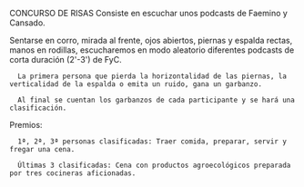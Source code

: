 CONCURSO DE RISAS
Consiste en escuchar unos podcasts de Faemino y Cansado.

Sentarse en corro, mirada al frente, ojos abiertos, piernas y espalda rectas, manos en rodillas, escucharemos en modo aleatorio diferentes podcasts de corta duración (2'-3') de FyC.

      La primera persona que pierda la horizontalidad de las piernas, la verticalidad de la espalda o emita un ruido, gana un garbanzo.

      Al final se cuentan los garbanzos de cada participante y se hará una clasificación.

  Premios:

      1ª, 2ª, 3ª personas clasificadas: Traer comida, preparar, servir y fregar una cena.

      Últimas 3 clasificadas: Cena con productos agroecológicos preparada por tres cocineras aficionadas.
